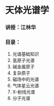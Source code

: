 # 天体光谱学
### 讲授：江林华
### 目录：
1. 光谱基础知识
2. 氢原子光谱
3. 碱金属原子
4. 复杂原子
5. 磁场中的光谱
6. 气体星云光谱
7. X-射线光谱
9. 分子光谱

